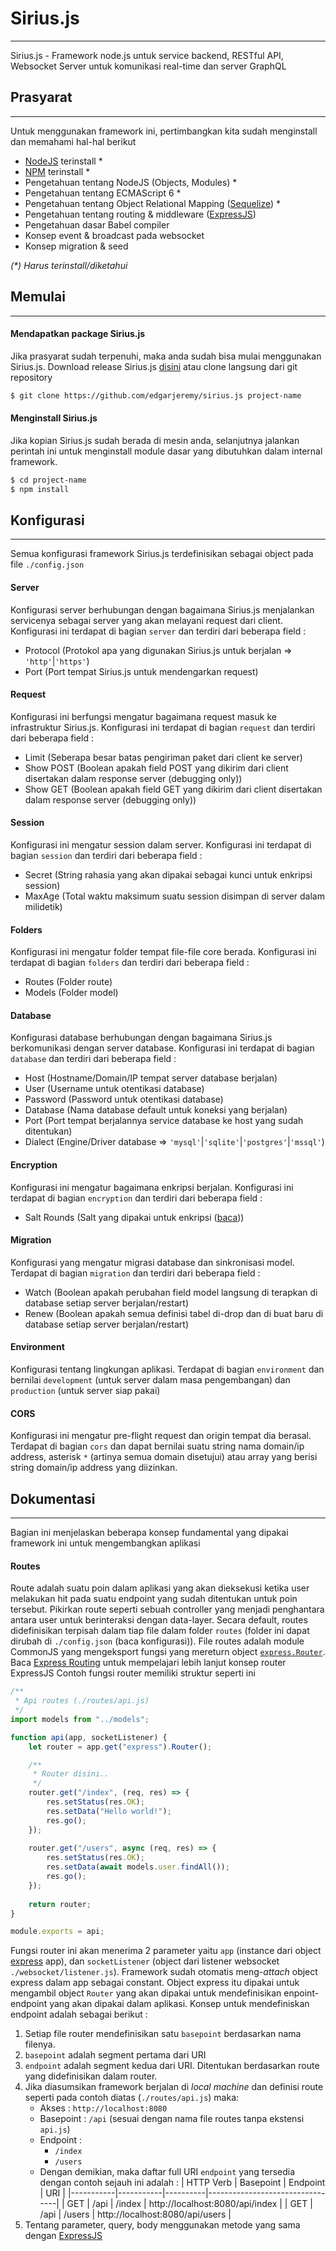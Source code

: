 # Sirius.js
***
Sirius.js - Framework node.js untuk service backend, RESTful API, Websocket Server untuk komunikasi real-time dan server GraphQL

## Prasyarat
***
Untuk menggunakan framework ini, pertimbangkan kita sudah menginstall dan memahami hal-hal berikut
- [NodeJS](https://nodejs.org/en/) terinstall *
- [NPM](https://nodejs.org/en/) terinstall *
- Pengetahuan tentang NodeJS (Objects, Modules) *
- Pengetahuan tentang ECMAScript 6 *
- Pengetahuan tentang Object Relational Mapping ([Sequelize](http://docs.sequelizejs.com/)) *
- Pengetahuan tentang routing & middleware ([ExpressJS](https://expressjs.com/))
- Pengetahuan dasar Babel compiler
- Konsep event & broadcast pada websocket
- Konsep migration & seed

_(*) Harus terinstall/diketahui_

## Memulai
***
#### Mendapatkan package Sirius.js
Jika prasyarat sudah terpenuhi, maka anda sudah bisa mulai menggunakan Sirius.js.
Download release Sirius.js [disini](https://github.com/EdgarJeremy/sirius.js/releases) atau clone langsung dari git repository

```bash
$ git clone https://github.com/edgarjeremy/sirius.js project-name
```
#### Menginstall Sirius.js
Jika kopian Sirius.js sudah berada di mesin anda, selanjutnya jalankan perintah ini untuk menginstall module dasar yang dibutuhkan dalam internal framework.

```bash
$ cd project-name
$ npm install 
```

## Konfigurasi
***
Semua konfigurasi framework Sirius.js terdefinisikan sebagai object pada file `./config.json`
#### Server
Konfigurasi server berhubungan dengan bagaimana Sirius.js menjalankan servicenya sebagai server yang akan melayani request dari client. Konfigurasi ini terdapat di bagian `server` dan terdiri dari beberapa field :
- Protocol (Protokol apa yang digunakan Sirius.js untuk berjalan => `'http'`|`'https'`)
- Port (Port tempat Sirius.js untuk mendengarkan request)

#### Request
Konfigurasi ini berfungsi mengatur bagaimana request masuk ke infrastruktur Sirius.js. Konfigurasi ini terdapat di bagian `request` dan terdiri dari beberapa field :
- Limit (Seberapa besar batas pengiriman paket dari client ke server)
- Show POST (Boolean apakah field POST yang dikirim dari client disertakan dalam response server (debugging only))
- Show GET (Boolean apakah field GET yang dikirim dari client disertakan dalam response server (debugging only))

#### Session
Konfigurasi ini mengatur session dalam server. Konfigurasi ini terdapat di bagian `session` dan terdiri dari beberapa field :
- Secret (String rahasia yang akan dipakai sebagai kunci untuk enkripsi session)
- MaxAge (Total waktu maksimum suatu session disimpan di server dalam milidetik)

#### Folders
Konfigurasi ini mengatur folder tempat file-file core berada. Konfigurasi ini terdapat di bagian `folders` dan terdiri dari beberapa field :
- Routes (Folder route)
- Models (Folder model)

#### Database
Konfigurasi database berhubungan dengan bagaimana Sirius.js berkomunikasi dengan server database. Konfigurasi ini terdapat di bagian `database` dan terdiri dari beberapa field :
- Host (Hostname/Domain/IP tempat server database berjalan)
- User (Username untuk otentikasi database)
- Password (Password untuk otentikasi database)
- Database (Nama database default untuk koneksi yang berjalan)
- Port (Port tempat berjalannya service database ke host yang sudah ditentukan)
- Dialect (Engine/Driver database => `'mysql'`|`'sqlite'`|`'postgres'`|`'mssql'`)

#### Encryption
Konfigurasi ini mengatur bagaimana enkripsi berjalan. Konfigurasi ini terdapat di bagian `encryption` dan terdiri dari beberapa field :
- Salt Rounds (Salt yang dipakai untuk enkripsi ([baca](https://stackoverflow.com/questions/46693430/what-are-salt-rounds-and-how-are-salts-stored-in-bcrypt?utm_medium=organic&utm_source=google_rich_qa&utm_campaign=google_rich_qa)))

#### Migration
Konfigurasi yang mengatur migrasi database dan sinkronisasi model. Terdapat di bagian `migration` dan terdiri dari beberapa field :
- Watch (Boolean apakah perubahan field model langsung di terapkan di database setiap server berjalan/restart)
- Renew (Boolean apakah semua definisi tabel di-drop dan di buat baru di database setiap server berjalan/restart)

#### Environment
Konfigurasi tentang lingkungan aplikasi. Terdapat di bagian `environment` dan bernilai `development` (untuk server dalam masa pengembangan) dan `production` (untuk server siap pakai)

#### CORS
Konfigurasi ini mengatur pre-flight request dan origin tempat dia berasal. Terdapat di bagian `cors` dan dapat bernilai suatu string nama domain/ip address, asterisk `*` (artinya semua domain disetujui) atau array yang berisi string domain/ip address yang diizinkan.

## Dokumentasi
***
Bagian ini menjelaskan beberapa konsep fundamental yang dipakai framework ini untuk mengembangkan aplikasi

#### Routes
Route adalah suatu poin dalam aplikasi yang akan dieksekusi ketika user melakukan hit pada suatu endpoint yang sudah ditentukan untuk poin tersebut. Pikirkan route seperti sebuah controller yang menjadi penghantara antara user untuk berinteraksi dengan data-layer.
Secara default, routes didefinisikan terpisah dalam tiap file dalam folder `routes` (folder ini dapat dirubah di `./config.json` (baca konfigurasi)).
File routes adalah module CommonJS yang mengeksport fungsi yang mereturn object [`express.Router`](https://expressjs.com/en/api.html#express.router). Baca [Express Routing](https://expressjs.com/en/guide/routing.html) untuk mempelajari lebih lanjut konsep router ExpressJS
Contoh fungsi router memiliki struktur seperti ini
```javascript
/**
 * Api routes (./routes/api.js)
 */
import models from "../models";

function api(app, socketListener) {
    let router = app.get("express").Router();

    /**
     * Router disini..
     */
    router.get("/index", (req, res) => {
        res.setStatus(res.OK);
        res.setData("Hello world!");
        res.go();
    });
    
    router.get("/users", async (req, res) => {
        res.setStatus(res.OK);
        res.setData(await models.user.findAll());
        res.go();
    });
    
    return router;
}

module.exports = api;
```
Fungsi router ini akan menerima 2 parameter yaitu `app` (instance dari object [express](https://expressjs.com/en/api.html#express) app), dan `socketListener` (object dari listener websocket `./websocket/listener.js`).
Framework sudah otomatis meng-_attach_ object express dalam app sebagai constant. Object express itu dipakai untuk mengambil object `Router` yang akan dipakai untuk mendefinisikan enpoint-endpoint yang akan dipakai dalam aplikasi.
Konsep untuk mendefiniskan endpoint adalah sebagai berikut :
1. Setiap file router mendefinisikan satu `basepoint` berdasarkan nama filenya.
2. `basepoint` adalah segment pertama dari URI
3. `endpoint` adalah segment kedua dari URI. Ditentukan berdasarkan route yang didefinisikan dalam router.
4. Jika diasumsikan framework berjalan di _local machine_ dan definisi route seperti pada contoh diatas (`./routes/api.js`) maka:
    - Akses : `http://localhost:8080`
    - Basepoint : `/api` (sesuai dengan nama file routes tanpa ekstensi `api.js`)
    - Endpoint :
        - `/index`
        - `/users`
    - Dengan demikian, maka daftar full URI `endpoint` yang tersedia dengan contoh sejauh ini adalah :
        | HTTP Verb | Basepoint | Endpoint | URI                             |
        |-----------|-----------|----------|---------------------------------|
        | GET       | /api      | /index   | http://localhost:8080/api/index |
        | GET       | /api      | /users   | http://localhost:8080/api/users |
5. Tentang parameter, query, body menggunakan metode yang sama dengan [ExpressJS](https://expressjs.com/en/api.html#express)

